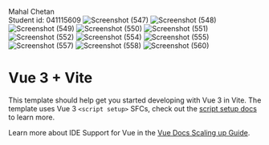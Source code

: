 Mahal Chetan  
Student id: 041115609
![Screenshot (547)](https://github.com/user-attachments/assets/33fe0be9-7411-4772-b6e3-655b8503664c)
![Screenshot (548)](https://github.com/user-attachments/assets/aea12366-a4ff-476f-88b8-c754cca1eb69)
![Screenshot (549)](https://github.com/user-attachments/assets/ae2040a6-e2e7-4ff4-9847-ab1c86944a55)
![Screenshot (550)](https://github.com/user-attachments/assets/9d648320-d9d9-4953-bef9-d4709b3885ad)
![Screenshot (551)](https://github.com/user-attachments/assets/fa9c6df8-718e-4c84-b56f-efde75bdfcbd)
![Screenshot (552)](https://github.com/user-attachments/assets/c5c87d5b-8503-48e3-bbf1-449cd9694c90)
![Screenshot (554)](https://github.com/user-attachments/assets/a3f7f313-fdcf-4725-b289-9aca7b53c14f)
![Screenshot (555)](https://github.com/user-attachments/assets/3d44b4a1-5f31-40f9-99e0-87b8da33bba0)
![Screenshot (557)](https://github.com/user-attachments/assets/f190f46a-db27-4756-89fc-3569215a79d6)
![Screenshot (558)](https://github.com/user-attachments/assets/632ac54f-24d6-4341-b481-4bb80f43a17c)
![Screenshot (560)](https://github.com/user-attachments/assets/47cdde20-3692-47eb-99a8-542aaf22c747)


























# Vue 3 + Vite

This template should help get you started developing with Vue 3 in Vite. The template uses Vue 3 `<script setup>` SFCs, check out the [script setup docs](https://v3.vuejs.org/api/sfc-script-setup.html#sfc-script-setup) to learn more.

Learn more about IDE Support for Vue in the [Vue Docs Scaling up Guide](https://vuejs.org/guide/scaling-up/tooling.html#ide-support).
